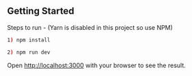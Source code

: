 ## Getting Started

Steps to run -
(Yarn is disabled in this project so use NPM)

```bash
1) npm install

2) npm run dev
```

Open [http://localhost:3000](http://localhost:3000) with your browser to see the result.
